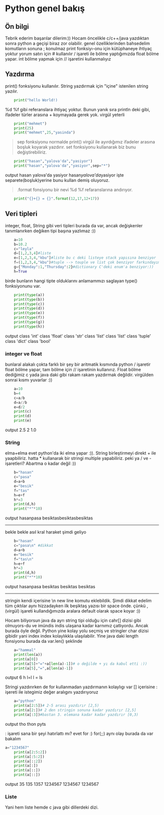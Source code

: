 # Python genel bakış

## Ön bilgi
Tebrik ederim başarılar dilerim:))
Hocam öncelikle c/c++/java yazdıktan sonra python a geçişi biraz zor olabilir. genel özelliklerinden bahsedelim
komutların sonuna ; konulmaz
print fonksiyı-onu için kütüphaneye ihtiyaç yoktur
yorum satırı için # kullanılır
/ işareti ile bölme yaptığımızda float bölme yapar. int bölme yapmak için // işaretini kullanmalıyız

## Yazdırma
print() fonksiyonu kullanılır. String yazdırmak için "içine" istenilen string yazılır.
````python
    print("hello World!)
````
%d %f gibi referanslara ihtiyaç yoktur. Bunun yanık sıra println deki gibi, ifadeler türler arasına + koymayada gerek yok. virgül yeterli
````python   
    print("mehmet")
    print(25)
    print("mehmet",25,"yasinda")
````
> sep fonksiyonu 
normalde print() virgül ile ayırdığımız ifadeler arasına boşluk koyarak yazdırır. set fonksiyonu kullanarak biz bunu değiştirebiliriz.
````python
    print("hasan","yalova'da","yasiyor")
    print("hasan","yalova'da","yasiyor",sep="*")
````
output
hasan yalova'da yasiyor
hasan*yalova'da*yasiyor
işte separete(boşluk)yerine bunu kullan demiş oluyoruz.
>.format fonsiyonu
bir nevi %d %f refaranslarına andırıyor.
````python
    print("{}+{} = {}".format(12,17,12+17))
````
## Veri tipleri
integer, float, String gibi veri tipleri burada da var, ancak değişkenler tanımlanırken değiken tipi başına yazlımaz :))
````python
    a=10
    b=10.2
    c="leyla"
    d=[1,2,3,4]#liste
    e=[1,2,3,4,"kbu"]#liste bu c deki listeye stack yapısına benziyor
    f=(1,2,3,4,"kbu")#tuple --> touple ve list çok benziyor farkındayım kısaca touple değiştirilemez lisr değiştirilebilir.
    g={"Monday":1,"Thursday":2}#dictionary C'deki enum'a benziyor:))
    h=True
````
birde bunların hangi tipte olduklarını anlamammızı saglayan type() fonksiyonunu var.
````python
    print(type(a))
    print(type(b))
    print(type(c))
    print(type(d))
    print(type(e))
    print(type(f))
    print(type(g))
    print(type(h))
````
output
class 'int'
class 'float'
class 'str'
class 'list'
class 'list'
class 'tuple'
class 'dict'
class 'bool'
### integer ve float
bunlaral alakalı çokta farklı bir şey bir aritmatik kısmında python / işaretir float bölme yapar, tam bölme için // işaretinin 
kullanırız. Float bölme dediğimiz c yada java daki gibi rakam rakam yazdırmak değildir. virgülden sonrai kısmı yuvarlar :))
````python
    a=10
    b=4
    c=a/b
    d=a//b
    e=d/2
    print(c)
    print(d)
    print(e)
````
output
2.5
2
1.0
### String
elma+elma evet python'da iki elma yapar :)). String birleştirmeyi direkt + ile yaapbiliriz. hatta * kullanarak bir stringi multiple 
yapabiliriz. peki ya / ve - işaretleri? Abartma o kadar değil :))
````python
    b="hasan"
    c="pasa"
    d=a+b
    e="besik"
    f="tas"
    h=e+f
    h*=3
    print(d,h)
    print("*"*10)
````
output
hasanpasa besiktasbesiktasbesiktas
**********
bekle bekle asıl kral haraket şimdi geliyo
````python
    b="hasan"
    c="pasa\n" #dikkat
    d=a+b
    e="besik"
    f="tas\n"
    h=e+f
    h*=3
    print(d,h)
    print("*"*10)
````
output
hasanpasa
 besiktas
besiktas
besiktas

**********
stringin kendi içerisine \n new line komutu eklebildik. Şimdi dikkat edelim tüm çıktılar aynı hizzadayken ilk beşiktaş yazısı bir 
space önde. çünkü , (virgül) işareti kullandığımızda aralara default olarak space koyar :))  

Hocam biliyorsun java da ayrı string tipi olduğu için cahr[] dizisi gibi olmuyors-du ve imündis indis ulaşana kadar karnımız çatlıyordu.
Ancak burada öyle değil. Python yine kolay yolu seçmiş ve stringler char dizisi gibidir yani index index kolaylıkkla ulaşılabilir. 
Yine java daki length fonsiyonu burada da var.len() şeklinde
````python
    a="hammal"
    print(len(a))
    print(a[0])
    print(a[5]+"="+a[len(a)-1])# o değilde + yı da kabul etti :))
    print(a[5],"=",a[len(a)-1])
````
output
6
h
l=l
l = ls

Stringi yazdırırken de for kullanmadan yazdırmanın kolaylıgı var [] içerisine : işereti ile istegimiz değer aralıgını yazdırıyoruz
````python
    a="python"
    print(a[2:5])# 2-5 arası yazdırır [2,5)
    print(a[2:])# 2 den stringin sonuna kadar yazdırır [2,5]
    print(a[:3])#bastan 3. elemana kadar kadar yazdırır [0,3)
````
output
tho
thon
pyts

: işareti sana bir şeyi hatırlattı mı? evet for :) for(;;) aynı olay burada da var bakalım
````python
a="1234567"
    print(a[2:5:2])
    print(a[:5:2])
    print(a[::2])
    print(a[:])
    print(a[::])
    print(a[::])
````
output
35
135
1357
1234567
1234567
1234567

### Liste
Yani hem liste hemde c java gibi dillerdeki dizi.

